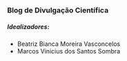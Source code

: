 ### Blog de Divulgação Científica
##### Idealizadores:

- Beatriz Bianca Moreira Vasconcelos
- Marcos Vinicius dos Santos Sombra